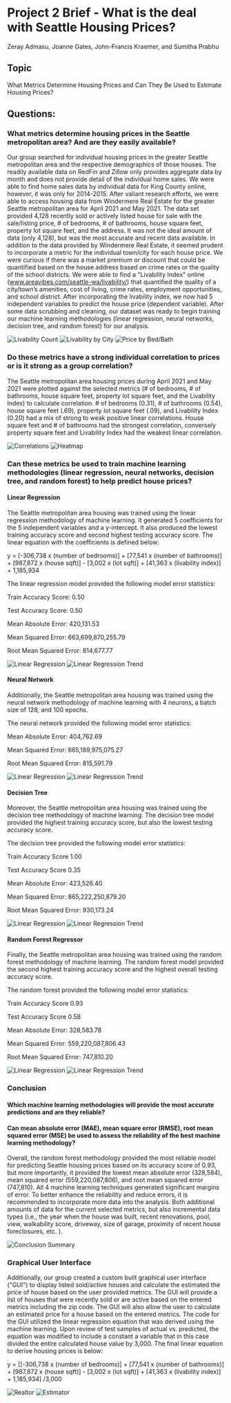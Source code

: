# Project 2 Brief - What is the deal with Seattle Housing Prices?

Zeray Admasu, Joanne Gates, John-Francis Kraemer, and Sumitha Prabhu

## Topic
What Metrics Determine Housing Prices and Can They Be Used to Estimate Housing Prices? 

## Questions:
### What metrics determine housing prices in the Seattle metropolitan area? And are they easily available?
Our group searched for individual housing prices in the greater Seattle metropolitan area and the respective demographics of those houses.  The readily available data on RedFin and Zillow only provides aggregate data by month and does not provide detail of the individual home sales.  We were able to find home sales data by individual data for King County online, however, it was only for 2014-2015.  After valiant research efforts, we were able to access housing data from Windermere Real Estate for the greater Seattle metropolitan area for April 2021 and May 2021.  The data set provided 4,128 recently sold or actively listed house for sale with the sale/listing price, # of bedrooms, # of bathrooms, house square feet, property lot square feet, and the address.  It was not the ideal amount of data (only 4,128), but was the most accurate and recent data available.  In addition to the data provided by Windermere Real Estate, it seemed prudent to incorporate a metric for the individual town/city for each house price.  We were curious if there was a market premium or discount that could be quantified based on the house address based on crime rates or the quality of the school districts.  We were able to find a "Livability Index" online (www.areavibes.com/seattle-wa/livability/) that quantified the quality of a city/town’s amenities, cost of living, crime rates, employment opportunities, and school district.  After incorporating the livability index, we now had 5 independent variables to predict the house price (dependent variable).  After some data scrubbing and cleaning, our dataset was ready to begin training our machine learning methodologies (linear regression, neural networks, decision tree, and random forest) for our analysis.



![Livability Count](Images/Liv_count.png)
![Livability by City](Images/LivInx_by_city.png)
![Price by Bed/Bath](Images/Price_by_bed_bath.png)

### Do these metrics have a strong individual correlation to prices or is it strong as a group correlation?
The Seattle metropolitan area housing prices during April 2021 and May 2021 were plotted against the selected metrics (# of bedrooms, # of bathrooms, house square feet, property lot square feet, and the Livability Index) to calculate correlation.  # of bedrooms (0.31), # of bathrooms (0.54), house square feet (.69), property lot square feet (.09), and Livability Index (0.20) had a mix of strong to weak positive linear correlations.  House square feet and # of bathrooms had the strongest correlation, conversely property square feet and Livability Index had the weakest linear correlation. 

![Correlations](Images/correlation_table.png)
![Heatmap](Images/correlation_heatmap.png)

### Can these metrics be used to train machine learning methodologies (linear regression, neural networks, decision tree, and random forest) to help predict house prices?
#### Linear Regression
The Seattle metropolitan area housing was trained using the linear regression methodology of machine learning.  It generated 5 coefficients for the 5 independent variables and a y-intercept.  It also produced the lowest training accuracy score and second highest testing accuracy score.  The linear equation with the coefficients is defined below:

y = [-306,738 x (number of bedrooms)] + [77,541 x (number of bathrooms)] +  [987,872 x (house sqft)]  - [3,002 x (lot sqft)] + [41,363 x (livability index)] + 1,185,934

The linear regression model provided the following model error statistics:

Train Accuracy Score: 0.50 

Test Accuracy Score: 0.50 

Mean Absolute Error: 420,131.53

Mean Squared Error: 663,699,870,255.79

Root Mean Squared Error: 814,677.77

![Linear Regression](Images/LR_ap.png)
![Linear Regression Trend](Images/LR_t.png)

#### Neural Network
Additionally, the Seattle metropolitan area housing was trained using the neural network methodology of machine learning with 4 neurons, a batch size of 128, and 100 epochs.

The neural network provided the following model error statistics:

Mean Absolute Error: 404,762.69

Mean Squared Error: 665,189,975,075.27

Root Mean Squared Error: 815,591.79


![Linear Regression](Images/NN_ap.png)
![Linear Regression Trend](Images/NN_t.png)

#### Decision Tree
Moreover, the Seattle metropolitan area housing was trained using the decision tree methodology of machine learning.  The decision tree model provided the highest training accuracy score, but also the lowest testing accuracy score.

The decision tree provided the following model error statistics:

Train Accuracy Score 1.00

Test Accuracy Score 0.35

Mean Absolute Error: 423,526.40

Mean Squared Error: 865,222,250,879.20

Root Mean Squared Error: 930,173.24



![Linear Regression](Images/DT_ap.png)
![Linear Regression Trend](Images/DT_t.png)

#### Random Forest Regressor
Finally, the Seattle metropolitan area housing was trained using the random forest methodology of machine learning.  The random forest model provided the second highest training accuracy score and the highest overall testing accuracy score.

The random forest provided the following model error statistics:

Train Accuracy Score 0.93

Test Accuracy Score 0.58

Mean Absolute Error: 328,583.78

Mean Squared Error: 559,220,087,806.43

Root Mean Squared Error: 747,810.20

![Linear Regression](Images/RF_ap.png)
![Linear Regression Trend](Images/RF_t.png)

### Conclusion
#### Which machine learning methodologies will provide the most accurate predictions and are they reliable?
#### Can mean absolute error (MAE), mean square error (RMSE), root mean squared error (MSE) be used to assess the reliability of the best machine learning methodology?


Overall, the random forest methodology provided the most reliable model for predicting Seattle housing prices based on its accuracy score of 0.93, but more importantly, it provided the lowest mean absolute error (328,584), mean squared error (559,220,087,806), and root mean squared error (747,810).  All 4 machine learning techniques generated significant margins of error.  To better enhance the reliability and reduce errors, it is recommended to incorporate more data into the analysis.  Both additional amounts of data for the current selected metrics, but also incremental data types (i.e., the year when the house was built, recent renovations, pool, view, walkability score, driveway, size of garage, proximity of recent house foreclosures, etc. ).    

![Conclusion Summary](Images/Summary.png)

### Graphical User Interface
Additionally, our group created a custom built graphical user interface ("GUI") to display listed sold/active houses and calculate the estimated the price of house based on the user provided metrics.  The GUI will provide a list of houses that were recently sold or are active based on the entered metrics including the zip code.  The GUI will also allow the user to calculate an estimated price for a house based on the entered metrics.  The code for the GUI utilized the linear regression equation that was derived using the machine learning.  Upon review of test samples of actual vs. predicted, the equation was modified to include a constant a variable that in this case divided the entire calculated house value by 3,000.  The final linear equation to derive housing prices is below:

y = [[-306,738 x (number of bedrooms)] + [77,541 x (number of bathrooms)] +  [987,872 x (house sqft)]  - [3,002 x (lot sqft)] + [41,363 x (livability index)] + 1,185,934] /3,000

![Realtor](Images/Realtor.png)
![Estimator](Images/Estimator.png)